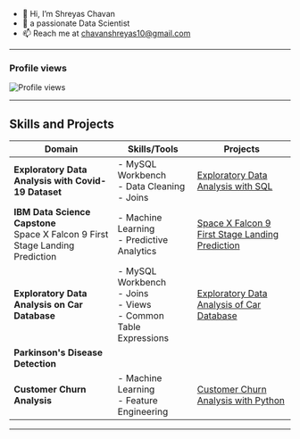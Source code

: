 - 👋 Hi, I’m Shreyas Chavan
- 👀 a passionate Data Scientist  
- 📫 Reach me at chavanshreyas10@gmail.com

---

### Profile views
![Profile views](https://komarev.com/ghpvc/?username=Shreyaschavan10&label=Profile%20views&color=0e75b6&style=flat)

---

## Skills and Projects

| **Domain**       | **Skills/Tools**       | **Projects**        |
|-------------------|------------------------|--------------------|
| **Exploratory Data Analysis with Covid-19 Dataset**                   | - MySQL Workbench <br> - Data Cleaning <br>- Joins                    |[Exploratory Data Analysis with SQL](https://github.com/Shreyaschavan10/Exploratory-Data-Analysis-with-Covid-19-Dataset)                    |
|**IBM Data Science Capstone** <br> Space X Falcon 9 First Stage Landing Prediction                |  - Machine Learning <br>- Predictive Analytics <br>                          |[Space X Falcon 9 First Stage Landing Prediction](https://github.com/Shreyaschavan10/IBM-Data-Science-Captstone-Project)                    |
|**Exploratory Data Analysis on Car Database**   | - MySQL Workbench <br>  - Joins <br>- Views <br> - Common Table       Expressions     | [Exploratory Data Analysis of Car Database](https://github.com/Shreyaschavan10/Analyze-Data-in-a-Model-Car-Database-with-MySQL-Workbench)
|**Parkinson's Disease Detection**                  |                        |                    |
|**Customer Churn Analysis**| - Machine Learning <br> - Feature Engineering| [Customer Churn Analysis with Python](https://github.com/Shreyaschavan10/Customer-Churn-Analysis)|


---



